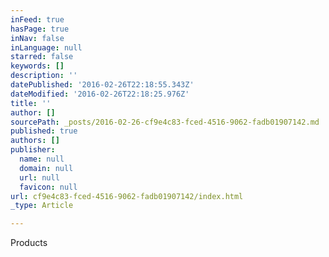 ```yaml
---
inFeed: true
hasPage: true
inNav: false
inLanguage: null
starred: false
keywords: []
description: ''
datePublished: '2016-02-26T22:18:55.343Z'
dateModified: '2016-02-26T22:18:25.976Z'
title: ''
author: []
sourcePath: _posts/2016-02-26-cf9e4c83-fced-4516-9062-fadb01907142.md
published: true
authors: []
publisher:
  name: null
  domain: null
  url: null
  favicon: null
url: cf9e4c83-fced-4516-9062-fadb01907142/index.html
_type: Article

---
```

Products